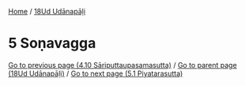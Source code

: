 
[Home](/) / [18Ud Udānapāḷi](../18Ud.md)

# 5 Soṇavagga


[Go to previous page (4.10 Sāriputtaupasamasutta)](4/4.10.md) / [Go to parent page (18Ud Udānapāḷi)](0.md) / [Go to next page (5.1 Piyatarasutta)](5/5.1.md)


